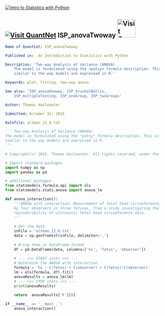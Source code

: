 [<img src="../../../../pictures/quantletLogo_FH.png" alt="Intro to Statistics with Python">](https://github.com/thomas-haslwanter/statsintro-python-2e)

## [<img src="../../../../pictures/qloqo.png" alt="Visit QuantNet">](http://quantlet.de/) **ISP_anovaTwoway** [<img src="../../../../pictures/QN2.png" width="60" alt="Visit QuantNet 2.0">](http://quantlet.de/d3/ia)

```yaml
Name of QuantLet: ISP_anovaTwoway

Published in:  An Introduction to Statistics with Python

Description: 'Two-way Analysis of Variance (ANOVA)
    The model is formulated using the <patsy> formula description. This is very
    similar to the way models are expressed in R.'

Keywords: plot, fitting, two-way anova

See also: 'ISP_anovaOneway, ISP_kruskalWallis,
    ISP_multipleTesting, ISP_oneGroup, ISP_twoGroups' 

Author: Thomas Haslwanter 

Submitted: October 31, 2015 

Datafile: altman_12_6.txt 

```

```py
''' Two-way Analysis of Variance (ANOVA)
The model is formulated using the "patsy" formula description. This is very
similar to the way models are expressed in R.
'''

# Copyright(c) 2015, Thomas Haslwanter. All rights reserved, under the CC BY-SA 4.0 International License

# Import standard packages
import numpy as np
import pandas as pd

# additional packages
from statsmodels.formula.api import ols
from statsmodels.stats.anova import anova_lm

def anova_interaction():
    '''ANOVA with interaction: Measurement of fetal head circumference,
    by four observers in three fetuses, from a study investigating the
    reproducibility of ultrasonic fetal head circumference data.
    '''
    
    # Get the data
    inFile = 'altman_12_6.txt'
    data = np.genfromtxt(inFile, delimiter=',')
    
    # Bring them in DataFrame-format
    df = pd.DataFrame(data, columns=['hs', 'fetus', 'observer'])
    
    # --- >>> START stats <<< ---
    # Determine the ANOVA with interaction
    formula = 'hs ~ C(fetus) + C(observer) + C(fetus):C(observer)'
    lm = ols(formula, df).fit()
    anovaResults = anova_lm(lm)
    # --- >>> STOP stats <<< ---
    print(anovaResults)

    return  anovaResults['F'][0]
                              
if __name__ == '__main__':
    anova_interaction()
```
